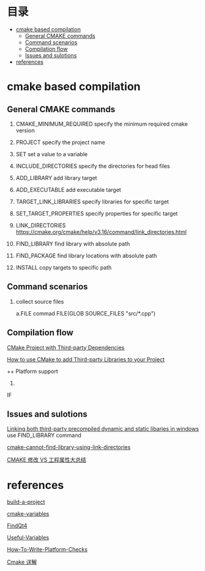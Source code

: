 # 目录
- [cmake based compilation](#cmake-based-compilation)
  * [General CMAKE commands](#general-cmake-commands)
  * [Command scenarios](#command-scenarios)
  * [Compilation flow](#compilation-flow)
  * [Issues and sulotions](#issues-and-sulotions)
- [references](#references)

# cmake based compilation

## General CMAKE commands

1. CMAKE_MINIMUM_REQUIRED
  specify the minimum required cmake version

1. PROJECT
  specify the project name

1. SET
  set a value to a variable

1. INCLUDE_DIRECTORIES
  specify the directories for head files

1. ADD_LIBRARY
  add library target

1. ADD_EXECUTABLE
  add executable target

1. TARGET_LINK_LIBRARIES
  specify libraries for specific target

1. SET_TARGET_PROPERTIES
  specify properties for specific target

1. LINK_DIRECTORIES
  https://cmake.org/cmake/help/v3.16/command/link_directories.html

1. FIND_LIBRARY
  find library with absolute path

1. FIND_PACKAGE
  find library locations with absolute path

1. INSTALL
  copy targets to specific path

## Command scenarios

1. collect source files

   a.FILE commad
      FILE(GLOB SOURCE_FILES "src/*.cpp")

## Compilation flow

[CMake Project with Third-party Dependencies](https://pmateusz.github.io/c++/cmake/2018/03/11/cmake-project-setup.html)

[How to use CMake to add Third-party Libraries to your Project](https://www.selectiveintellect.net/blog/2016/7/29/using-cmake-to-add-third-party-libraries-to-your-project-1)

++ Platform support

1. 
IF 


## Issues and sulotions

[Linking both third-party precompiled dynamic and static libaries in windows](https://stackoverflow.com/questions/38433515/linking-both-third-party-precompiled-dynamic-and-static-libaries-in-windows)
  use FIND_LIBRARY command

[cmake-cannot-find-library-using-link-directories](https://stackoverflow.com/questions/31438916/cmake-cannot-find-library-using-link-directories/31471772#31471772)

[CMAKE 修改 VS 工程属性大总结](https://blog.csdn.net/JinhuCheng/article/details/84025207)

# references
[build-a-project](https://cmake.org/cmake/help/latest/manual/cmake.1.html#build-a-project)

[cmake-variables](https://cmake.org/cmake/help/latest/manual/cmake-variables.7.html)

[FindQt4](https://cmake.org/cmake/help/latest/module/FindQt4.html#module:FindQt4)

[Useful-Variables](https://gitlab.kitware.com/cmake/community/wikis/doc/cmake/Useful-Variables)

[How-To-Write-Platform-Checks](https://gitlab.kitware.com/cmake/community/wikis/doc/tutorials/How-To-Write-Platform-Checks)

[Cmake 详解](https://blog.codekissyoung.com/%E5%B8%B8%E7%94%A8%E8%BD%AF%E4%BB%B6/cmake)
